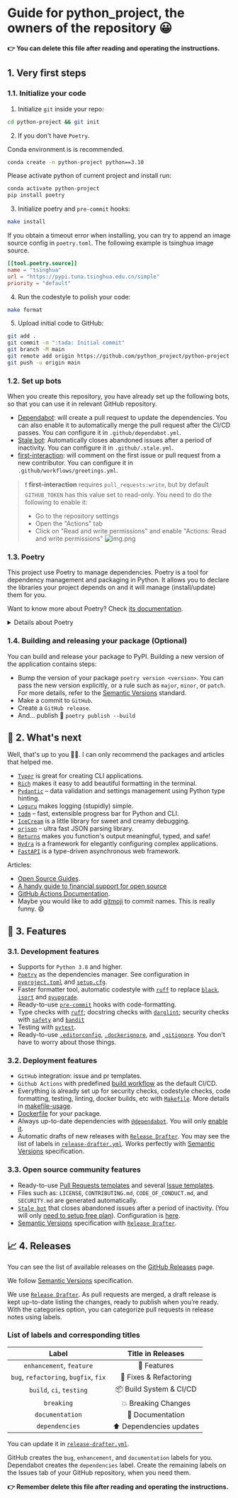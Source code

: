 # Guide for python_project, the owners of the repository 😀

**👉 You can delete this file after reading and operating the instructions.**

## 1. Very first steps

### 1.1. Initialize your code

1. Initialize `git` inside your repo:

```bash
cd python-project && git init
```

2. If you don't have `Poetry`. 

Conda environment is is recommended.

```bash
conda create -n python-project python==3.10
```

Please activate python of current project and install run:

```bash
conda activate python-project
pip install poetry
```

3. Initialize poetry and `pre-commit` hooks:

```bash
make install
```

If you obtain a timeout error when installing, you can try to append an image source config in `poetry.toml`. The following example is tsinghua image source.

```toml
[[tool.poetry.source]]
name = "tsinghua"
url = "https://pypi.tuna.tsinghua.edu.cn/simple"
priority = "default"
```

4. Run the codestyle to polish your code:

```bash
make format
```

5. Upload initial code to GitHub:

```bash
git add .
git commit -m ":tada: Initial commit"
git branch -M main
git remote add origin https://github.com/python_project/python-project.git
git push -u origin main
```

### 1.2. Set up bots

When you create this repository, you have already set up the following bots, so that you can use it in relevant GitHub repository.

- [Dependabot](https://docs.github.com/en/github/administering-a-repository/enabling-and-disabling-version-updates#enabling-github-dependabot-version-updates): will create a pull request to update the dependencies. You can also enable it to automatically merge the pull request after the CI/CD passes. You can configure it in `.github/dependabot.yml`.
- [Stale bot](https://github.com/apps/stale): Automatically closes abandoned issues after a period of inactivity. You can configure it in `.github/.stale.yml`.
- [first-interaction](./.github/workflows/greetings.yml): will comment on the first issue or pull request from a new contributor. You can configure it in `.github/workflows/greetings.yml`.

> ❗ **first-interaction** requires `pull_requests:write`, but by default `GITHUB_TOKEN` has this value set to read-only. You need to do the following to enable it:
> - Go to the repository settings
> - Open the "Actions" tab
> - Click on "Read and write permissions" and enable "Actions: Read and write permissions"
> ![img.png](assets/images/img_1.png)


### 1.3. Poetry

This project use Poetry to manage dependencies. Poetry is a tool for dependency management and packaging in Python. It allows you to declare the libraries your project depends on and it will manage (install/update) them for you. 

Want to know more about Poetry? Check [its documentation](https://python-poetry.org/docs/).

<details>
<summary>Details about Poetry</summary>
<p>

Poetry's [commands](https://python-poetry.org/docs/cli/#commands) are very intuitive and easy to learn, like:

- `poetry add numpy@latest` add a new dependency.
- `poetry run pytest` run tests.
- `poetry publish --build` publish your package.

etc
</p>
</details>

### 1.4. Building and releasing your package (Optional)

You can build and release your package to PyPI. Building a new version of the application contains steps:

- Bump the version of your package `poetry version <version>`. You can pass the new version explicitly, or a rule such as `major`, `minor`, or `patch`. For more details, refer to the [Semantic Versions](https://semver.org/) standard.
- Make a commit to `GitHub`.
- Create a `GitHub release`.
- And... publish 🙂 `poetry publish --build`

## 🎯 2. What's next

Well, that's up to you 💪🏻. I can only recommend the packages and articles that helped me.

- [`Typer`](https://github.com/tiangolo/typer) is great for creating CLI applications.
- [`Rich`](https://github.com/willmcgugan/rich) makes it easy to add beautiful formatting in the terminal.
- [`Pydantic`](https://github.com/samuelcolvin/pydantic/) – data validation and settings management using Python type hinting.
- [`Loguru`](https://github.com/Delgan/loguru) makes logging (stupidly) simple.
- [`tqdm`](https://github.com/tqdm/tqdm) – fast, extensible progress bar for Python and CLI.
- [`IceCream`](https://github.com/gruns/icecream) is a little library for sweet and creamy debugging.
- [`orjson`](https://github.com/ijl/orjson) – ultra fast JSON parsing library.
- [`Returns`](https://github.com/dry-python/returns) makes you function's output meaningful, typed, and safe!
- [`Hydra`](https://github.com/facebookresearch/hydra) is a framework for elegantly configuring complex applications.
- [`FastAPI`](https://github.com/tiangolo/fastapi) is a type-driven asynchronous web framework.

Articles:

- [Open Source Guides](https://opensource.guide/).
- [A handy guide to financial support for open source](https://github.com/nayafia/lemonade-stand)
- [GitHub Actions Documentation](https://help.github.com/en/actions).
- Maybe you would like to add [gitmoji](https://gitmoji.carloscuesta.me/) to commit names. This is really funny. 😄

## 🚀 3. Features

### 3.1. Development features

- Supports for `Python 3.8` and higher.
- [`Poetry`](https://python-poetry.org/) as the dependencies manager. See configuration in [`pyproject.toml`](https://github.com/python_project/python-project/blob/main/pyproject.toml) and [`setup.cfg`](https://github.com/python_project/python-project/blob/main/setup.cfg).
- Faster formatter tool, automatic codestyle with [`ruff`](https://github.com/astral-sh/ruff) to replace [`black`](https://github.com/psf/black), [`isort`](https://github.com/timothycrosley/isort) and [`pyupgrade`](https://github.com/asottile/pyupgrade).
- Ready-to-use [`pre-commit`](https://pre-commit.com/) hooks with code-formatting.
- Type checks with  [`ruff`](https://github.com/astral-sh/ruff); docstring checks with [`darglint`](https://github.com/terrencepreilly/darglint); security checks with [`safety`](https://github.com/pyupio/safety) and [`bandit`](https://github.com/PyCQA/bandit)
- Testing with [`pytest`](https://docs.pytest.org/en/latest/).
- Ready-to-use [`.editorconfig`](https://github.com/python_project/python-project/blob/main/.editorconfig), [`.dockerignore`](https://github.com/python_project/python-project/blob/main/.dockerignore), and [`.gitignore`](https://github.com/python_project/python-project/blob/main/.gitignore). You don't have to worry about those things.

### 3.2. Deployment features

- `GitHub` integration: issue and pr templates.
- `Github Actions` with predefined [build workflow](https://github.com/python_project/python-project/blob/main/.github/workflows/build.yml) as the default CI/CD.
- Everything is already set up for security checks, codestyle checks, code formatting, testing, linting, docker builds, etc with [`Makefile`](https://github.com/python_project/python-project/blob/main/Makefile#L89). More details in [makefile-usage](#makefile-usage).
- [Dockerfile](https://github.com/python_project/python-project/blob/main/docker/Dockerfile) for your package.
- Always up-to-date dependencies with [`@dependabot`](https://dependabot.com/). You will only [enable it](https://docs.github.com/en/github/administering-a-repository/enabling-and-disabling-version-updates#enabling-github-dependabot-version-updates).
- Automatic drafts of new releases with [`Release Drafter`](https://github.com/marketplace/actions/release-drafter). You may see the list of labels in [`release-drafter.yml`](https://github.com/python_project/python-project/blob/main/.github/release-drafter.yml). Works perfectly with [Semantic Versions](https://semver.org/) specification.

### 3.3. Open source community features

- Ready-to-use [Pull Requests templates](https://github.com/python_project/python-project/blob/main/.github/PULL_REQUEST_TEMPLATE.md) and several [Issue templates](https://github.com/python_project/python-project/tree/main/.github/ISSUE_TEMPLATE).
- Files such as: `LICENSE`, `CONTRIBUTING.md`, `CODE_OF_CONDUCT.md`, and `SECURITY.md` are generated automatically.
- [`Stale bot`](https://github.com/apps/stale) that closes abandoned issues after a period of inactivity. (You will only [need to setup free plan](https://github.com/marketplace/stale)). Configuration is [here](https://github.com/python_project/python-project/blob/main/.github/.stale.yml).
- [Semantic Versions](https://semver.org/) specification with [`Release Drafter`](https://github.com/marketplace/actions/release-drafter).


## 📈 4. Releases

You can see the list of available releases on the [GitHub Releases](https://github.com/python_project/python-project/releases) page.

We follow [Semantic Versions](https://semver.org/) specification.

We use [`Release Drafter`](https://github.com/marketplace/actions/release-drafter). As pull requests are merged, a draft release is kept up-to-date listing the changes, ready to publish when you’re ready. With the categories option, you can categorize pull requests in release notes using labels.

### List of labels and corresponding titles

|               **Label**               |  **Title in Releases**  |
| :-----------------------------------: | :---------------------: |
|       `enhancement`, `feature`        |       🚀 Features       |
| `bug`, `refactoring`, `bugfix`, `fix` | 🔧 Fixes & Refactoring  |
|       `build`, `ci`, `testing`        | 📦 Build System & CI/CD |
|              `breaking`               |   💥 Breaking Changes   |
|            `documentation`            |    📝 Documentation     |
|            `dependencies`             | ⬆️ Dependencies updates |

You can update it in [`release-drafter.yml`](https://github.com/python_project/python-project/blob/main/.github/release-drafter.yml).

GitHub creates the `bug`, `enhancement`, and `documentation` labels for you. Dependabot creates the `dependencies` label. Create the remaining labels on the Issues tab of your GitHub repository, when you need them.


**👉 Remember delete this file after reading and operating the instructions.**
